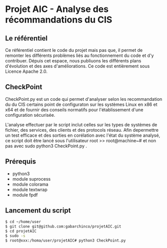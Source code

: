 # Projet AIC - Analyse des récommandations du CIS

## Le référentiel 

Ce référentiel contient le code du projet mais pas que, il permet de remonter les différents problèmes liés au fonctionnement du code et  d'y contribuer. Dépuis cet espace, nous publiuons les différents plans d'évolution et des axes d'améliorations. Ce code est entièrement sous Licence Apache 2.0.

## CheckPoint

CheckPoint.py est un code qui permet d'analyser selon les recommandation du du CIS certains point de configuraton sur les systèmes Linux  en x86 et x64 et de fournir des conseils normatifs pour l'établissement d'une configuration sécurisée. 

L'analyse effectuer par le script inclut celles sur les types de systèmes de fichier, des services, des clients et des protocols réseau. Afin depermettre un test efficace et des sorties en corélation avec l'état du système analysé, ce script doit être lancé sous l'utilisateur root >> root@machine~# et non pas avec sudo python3 CheckPoint.py .

## Prérequis

* python3
* module suprocess
* module colorama
* module textwrap
* module fpdf

## Lancement du script

```bash
$ cd ~/home/user
$ git clone git@github.com:gabarchinco/projetAIC.git
$ cd projetAIC
$ sudo -s
$ root@xxx:/homa/user/projetAIC# python3 CheckPoint.py
```
